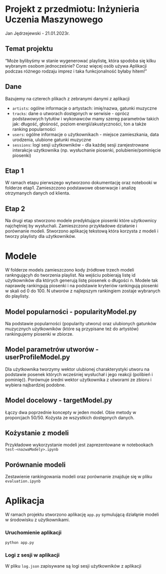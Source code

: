 # Projekt z przedmiotu: Inżynieria Uczenia Maszynowego
Jan Jędrzejewski - 21.01.2023r.

## Temat projektu

“Może bylibyśmy w stanie wygenerować playlistę, która spodoba się kilku wybranym
osobom jednocześnie? Coraz więcej osób używa Aplikacji podczas różnego rodzaju
imprez i taka funkcjonalność byłaby hitem!”

## Dane
Bazujemy na czterech plikach z zebranymi danymi z aplikacji
- `artists`: ogólne informacje o artystach: imię/nazwa, gatunki muzyczne
- `tracks`: dane o utworach dostępnych w serwisie - oprócz podstawowych tytułów i wykonawców mamy szereg parametrów takich jak: długość, głośność, poziom energii/akustyczności, ton a także ranking popularności
- `users`: ogólne informacje o użytkownikach - miejsce zamieszkania, data urodzenia, ulubione gatunki muzyczne
- `sessions`: logi sesji użytkowników - dla każdej sesji zarejestrowane interakcje użytkownika (np. wysłuchanie piosenki, polubienie/pominięcie piosenki)

## Etap 1
W ramach etapu pierwszego wytworzono dokumentację oraz notebooki w folderze etap1. Zamieszczono podstawowe obserwacje i analizę otrzymanych danych od klienta.

## Etap 2
Na drugi etap stworzono modele predyktujące piosenki które użytkownicy najchętniej by wysłuchali. Zamieszczono przykładowe działanie i porównanie modeli. Stworzono aplikację tekstową która korzysta z modeli i tworzy playlisty dla użytkowników.

# Modele

W folderze models zamieszczono kody źródłowe trzech modeli rankngującyh do tworzenia playlist. Na wejściu pobierają listę id użytkowników dla których generują listę piosenek o długości n. Modele tak naprawdę rankingują piosenki i na podstawie kryteriów rankingują piosenki w skali od 0 do 100. N utworów z najlepszym rankingiem zostaje wybranych do playlisty.

## Model popularności - popularityModel.py
Na podstawie popularności (popularity utworu) oraz ulubionych gatunków muzycznych użytkowników (które są przypisane też do artystów) rankingujemy piosenki w zbiorze.

## Model parametrów utworów - userProfileModel.py
Dla użytkownika tworzymy wektor ulubionej charakterystyki utworu na podstawie posenek których wcześniej wysłuchał i jego reakcji (polibień i pominięć). Porównuje średni wektor użytkownika z utworami ze zbioru i wybiera najbardziej podobne.

## Model docelowy - targetModel.py
Łączy dwa poprzednie koncepty w jeden model. Obie metody w proporcjach 50/50. Kożysta ze wszystkich dostępnych danych.

## Kożystanie z modeli

Przykładowe wykorzystanie modeli jest zaprezentowane w notebookach `test-<nazwaModely>.ipynb`

## Porównanie modeli

Zestawienie rankingowania modeli oraz porównanie znajduje się w pliku `evaluation.ipynb`

# Aplikacja

W ramach projektu stworzono aplikację `app.py` symulującą działąnie modeli w środowisku z użytkownikami.

### Uruchomienie aplikacji
```shell
python app.py
```
### Logi z sesji w aplikacji

W pliku `log.json` zapisywane są logi sesji użytkowników z aplikacji
